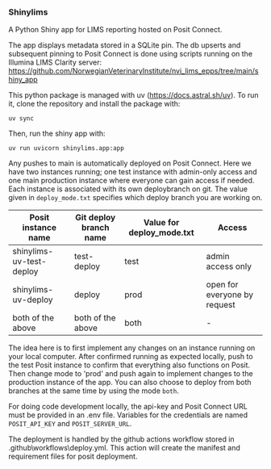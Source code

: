 ### Shinylims

A Python Shiny app for LIMS reporting hosted on Posit Connect.

The app displays metadata stored in a SQLite pin. The db upserts and subsequent pinning to Posit Connect is done using scripts running on the Illumina LIMS Clarity server:
https://github.com/NorwegianVeterinaryInstitute/nvi_lims_epps/tree/main/shiny_app 

This python package is managed with uv (https://docs.astral.sh/uv). To run it, clone the repository and install the package with:

```
uv sync
```

Then, run the shiny app with:

```
uv run uvicorn shinylims.app:app
```

Any pushes to main is automatically deployed on Posit Connect. Here we have two instances running; one test instance with admin-only access and one main production instance where everyone can gain access if needed. Each instance is associated with its own deploybranch on git. The value given in ```deploy_mode.txt``` specifies which deploy branch you are working on.

| Posit instance name | Git deploy branch name | Value for deploy_mode.txt | Access |
| ------------------- | ---------------------  | ------------------------- | ------ |
| shinylims-uv-test-deploy | test-deploy | test | admin access only | 
| shinylims-uv-deploy | deploy | prod | open for everyone by request |
| both of the above  | both of the above | both | - |


The idea here is to first implement any changes on an instance running on your local computer. After confirmed running as expected locally, push to the test Posit instance to confirm that everything also functions on Posit. Then change mode to 'prod' and push again to implement changes to the production instance of the app. You can also choose to deploy from both branches at the same time by using the mode ```both```.

For doing code development locally, the api-key and Posit Connect URL must be provided in an .env file. Variables for the credentials are named ```POSIT_API_KEY``` and ```POSIT_SERVER_URL```.

The deployment is handled by the github actions workflow stored in .github\workflows\deploy.yml. This action will create the manifest and requirement files for posit deployment.